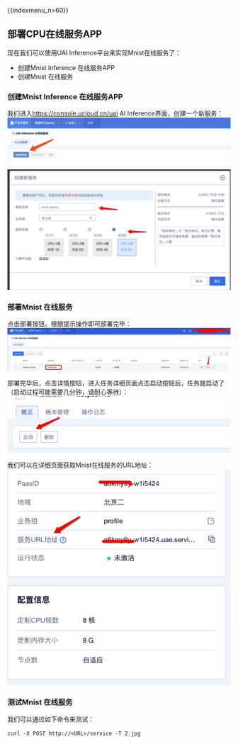 {{indexmenu_n>60}}

## 部署CPU在线服务APP

现在我们可以使用UAI Inference平台来实现Mnist在线服务了：

  - 创建Mnist Inference 在线服务APP
  - 创建Mnist 在线服务

### 创建Mnist Inference 在线服务APP

我们进入<https://console.ucloud.cn/uai> AI Inference界面，创建一个新服务：  
![](/images/tutorial/tf-mnist/创建ai服务.png)

![](/images/tutorial/tf-mnist/创建ai服务2.png)

### 部署Mnist 在线服务

点击部署按钮，根据提示操作即可部署完毕：  
![](/images/tutorial/tf-mnist/部署.png)

部署完毕后，点击详情按钮，进入任务详细页面点击启动按钮后，任务就启动了（启动过程可能需要几分钟，请耐心等待）：  
![](/images/tutorial/tf-mnist/启动.png)

我们可以在详细页面获取Mnist在线服务的URL地址：  
![](/images/tutorial/tf-mnist/地址.png)

### 测试Mnist 在线服务

我们可以通过如下命令来测试：

    curl -X POST http://<URL>/service -T 2.jpg

